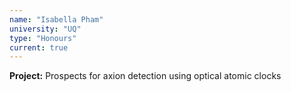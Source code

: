 ```yaml
---
name: "Isabella Pham"
university: "UQ"
type: "Honours"
current: true
---
```


**Project:** Prospects for axion detection using optical atomic clocks

<br><br>

<br><br>
